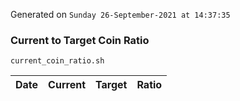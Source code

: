 Generated on `Sunday 26-September-2021 at 14:37:35`

### Current to Target Coin Ratio
`current_coin_ratio.sh`

Date|Current|Target|Ratio
---|---|---|---
